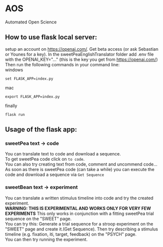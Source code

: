 # AOS
Automated Open Science

## How to use flask local server:
setup an account on https://openai.com/. Get beta access (or ask Sebastian or Younes for a key). 
In the sweetPeaEnglishTranslator folder add .env file with the OPENAI_KEY="..." (this is the key you get from https://openai.com/)
Then run the following commands in your command line:
<br>
windows
```
set FLASK_APP=index.py
```
mac
```
export FLASK_APP=index.py
```
finally
```
flask run
```

## Usage of the flask app:

### sweetPea text -> code
You can translate text to code and download a sequence.<br>
To get sweetPea code click on `to code`.<br>
You can also try creating text from code, comment and uncommend code... <br>
As soon as there is sweetPea code (can take a while) you can execute the code and download a sequence via `Get Sequence`

### sweetBean text -> experiment
You can translate a written stimulus timeline into code and try the created experiment.<br>
<b>WARNING: THIS IS EXPERIMENTAL AND WORKS ONLY FOR VERY FEW EXPERIMENTS</b>
This only works in conjunction with a fitting sweetPea trial sequence on the "SWEET" page.<br>
You can try this: Generate a trial sequence for a stroop experiment on the "SWEET" page and create it.(Get Sequence).
Then try describing a stimulus timeline (e.g. fixation, iti, target, feedback) on the "PSYCH" page.<br>
You can then try running the experiment.


